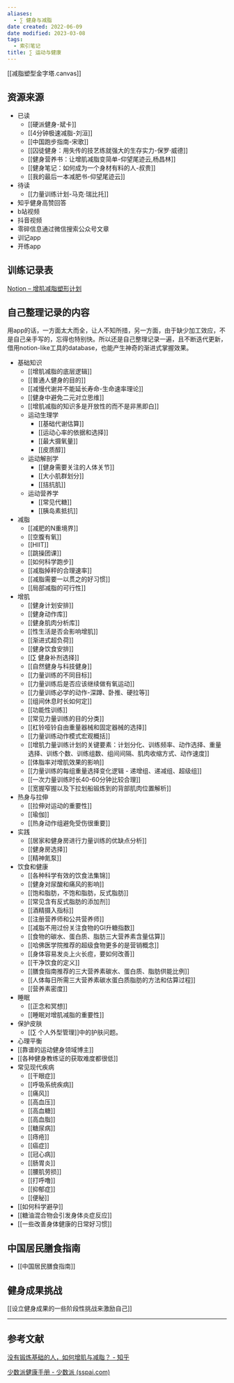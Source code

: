 ```yaml
---
aliases:
  - ∑ 健身与减脂
date created: 2022-06-09
date modified: 2023-03-08
tags:
  - 索引笔记
title: ∑ 运动与健康
---
```


[[减脂塑型金字塔.canvas]]

## 资源来源

- 已读
	- [[硬派健身-斌卡]]
	- [[4分钟极速减脂-刘洹]]
	- [[中国跑步指南-宋歌]]
	- [[囚徒健身：用失传的技艺练就强大的生存实力-保罗·威德]]
	- [[健身营养书：让增肌减脂变简单-仰望尾迹云,杨昌林]]
	- [[健身笔记：如何成为一个身材有料的人-叔贵]]
	- [[我的最后一本减肥书-仰望尾迹云]]
- 待读
	- [[力量训练计划-马克·瑞比托]]
- 知乎健身高赞回答
- b站视频
- 抖音视频
- 零碎信息通过微信搜索公众号文章
- 训记app
- 开练app

## 训练记录表

[Notion – 增肌减脂塑形计划](https://www.notion.so/oldwinter/d25c765455e640dda01de833db0d2c38)

## 自己整理记录的内容

用app的话，一方面太大而全，让人不知所措，另一方面，由于缺少加工效应，不是自己亲手写的，忘得也特别快。所以还是自己整理记录一遍，且不断迭代更新，借用notion-like工具的database，也能产生神奇的渐进式掌握效果。

- 基础知识
	- [[增肌减脂的底层逻辑]]
	- [[普通人健身的目的]]
	- [[减慢代谢并不能延长寿命-生命速率理论]]
	- [[健身中避免二元对立思维]]
	- [[增肌减脂的知识多是开放性的而不是非黑即白]]
	- 运动生理学
		- [[基础代谢估算]]
		- [[运动心率的依据和选择]]
		- [[最大摄氧量]]
		- [[皮质醇]]
	- 运动解剖学
		- [[健身需要关注的人体关节]]
		- [[大小肌群划分]]
		- [[拮抗肌]]
	- 运动营养学
		- [[常见代糖]]
		- [[胰岛素抵抗]]
- 减脂
	- [[减肥的N重境界]]
	- [[空腹有氧]]
	- [[HIIT]]
	- [[跳操团课]]
	- [[如何科学跑步]]
	- [[减脂掉秤的合理速率]]
	- [[减脂需要一以贯之的好习惯]]
	- [[局部减脂的可行性]]
- 增肌
	- [[健身计划安排]]
	- [[健身动作库]]
	- [[健身肌肉分析库]]
	- [[性生活是否会影响增肌]]
	- [[渐进式超负荷]]
	- [[健身饮食安排]]
	- [[∑ 健身补剂选择]]
	- [[自然健身与科技健身]]
	- [[力量训练的不同目标]]
	- [[力量训练后是否应该继续做有氧运动]]
	- [[力量训练必学的动作-深蹲、卧推、硬拉等]]
	- [[组间休息时长如何定]]
	- [[功能性训练]]
	- [[常见力量训练的目的分类]]
	- [[杠铃哑铃自由重量器械和固定器械的选择]]
	- [[力量训练动作模式宏观概括]]
	- [[增肌力量训练计划的关键要素：计划分化、训练频率、动作选择、重量选择、训练个数、训练组数、组间间隔、肌肉收缩方式、动作速度]]
	- [[体脂率对增肌效果的影响]]
	- [[力量训练的每组重量选择变化逻辑 - 递增组、递减组、超级组]]
	- [[一次力量训练时长40-60分钟比较合理]]
	- [[宽握窄握以及下拉划船锻炼到的背部肌肉位置解析]]
- 热身与拉伸
	- [[拉伸对运动的重要性]]
	- [[瑜伽]]
	- [[热身动作组避免受伤很重要]]
- 实践
	- [[居家和健身房进行力量训练的优缺点分析]]
	- [[健身房选择]]
	- [[精神氮泵]]
- 饮食和健康
	- [[各种科学有效的饮食法集锦]]
	- [[健身对尿酸和痛风的影响]]
	- [[饱和脂肪，不饱和脂肪，反式脂肪]]
	- [[常见含有反式脂肪的添加剂]]
	- [[酒精摄入指标]]
	- [[注册营养师和公共营养师]]
	- [[减脂不用过份关注食物的GI升糖指数]]
	- [[食物的碳水、蛋白质、脂肪三大营养素含量估算]]
	- [[哈佛医学院推荐的超级食物更多的是营销概念]]
	- [[身体容易发炎上火长痘，要如何改善]]
	- [[干净饮食的定义]]
	- [[膳食指南推荐的三大营养素碳水、蛋白质、脂肪供能比例]]
	- [[人体每日所需三大营养素碳水蛋白质脂肪的方法和估算过程]]
	- [[营养素密度]]
- 睡眠
	- [[正念和冥想]]
	- [[睡眠对增肌减脂的重要性]]
- 保护皮肤
	- [[∑ 个人外型管理]]中的护肤问题。
- 心理平衡
- [[靠谱的运动健身领域博主]]
- [[各种健身教练证的获取难度都很低]]
- 常见现代疾病
	- [[干眼症]]
	- [[呼吸系统疾病]]
	- [[痛风]]
	- [[高血压]]
	- [[高血糖]]
	- [[高血脂]]
	- [[糖尿病]]
	- [[痔疮]]
	- [[癌症]]
	- [[冠心病]]
	- [[肠胃炎]]
	- [[腰肌劳损]]
	- [[打呼噜]]
	- [[抑郁症]]
	- [[便秘]]
- [[如何科学避孕]]
- [[糖油混合物会引发身体炎症反应]]
- [[一些改善身体健康的日常好习惯]]

## 中国居民膳食指南

- [[中国居民膳食指南]]

## 健身成果挑战

[[设立健身成果的一些阶段性挑战来激励自己]]

---

## 参考文献

[没有锻炼基础的人，如何增肌与减脂？ - 知乎](https://www.zhihu.com/question/20687290/answer/15853608?utm_campaign=&utm_medium=social&utm_oi=627815471005831168&utm_psn=1554629693437075456&utm_source=cn.ticktick.task)

[少数派健康手册 - 少数派 (sspai.com)](https://sspai.com/topic/360)

